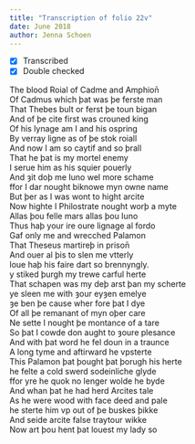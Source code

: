 ```yaml
---
title: "Transcription of folio 22v"
date: June 2018
author: Jenna Schoen
---
```


- [X] Transcribed
- [X] Double checked

The blood Roial of Cadme and Amphion̄  
Of Cadmus which þat was þe ferste man  
That Thebes bult or ferst þe toun bigan  
And of þe cite first was crouned king  
Of his lynage am I and his ospring  
By verray ligne as of þe stok roiall  
And now I am so caytif and so þrall  
That he þat is my mortel enemy  
I serue him as his squier pouerly  
And ȝit doþ me Iuno wel more schame  
ffor I dar nought biknowe myn owne name  
But þer as I was wont to hight arcite  
Now highte I Philostrate nought worþ a myte  
Allas þou felle mars allas þou Iuno  
Thus haþ your ire oure lignage al fordo  
Gaf only me and wrecched Palamon  
That Theseus martireþ in prison̄  
And ouer al þis to slen me vtterly  
loue haþ his faire dart so brennyngly.  
y stiked þurgh my trewe carful herte  
That schapen was my deþ arst þan my scherte  
ye sleen me with ȝour eyȝen emelye  
ȝe ben þe cause wher fore þat I dye  
Of all þe remanant of myn oþer care  
Ne sette I nought þe montance of a tare  
So þat I cowde don aught to ȝoure plesance  
And with þat word he fel doun in a traunce  
A long tyme and aftirward he vpsterte  
This Palamon þat þought þat þorugh his herte   
he felte a cold swerd sodeinliche glyde  
ffor yre he quok no lenger wolde he byde  
And whan þat he had herd Arcites tale  
As he were wood with face deed and pale  
he sterte him vp out of þe buskes þikke  
And seide arcite false traytour wikke  
Now art þou hent þat louest my lady so  
